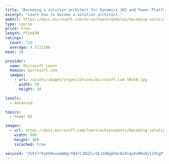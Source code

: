 ```yaml
---
title: "Becoming a solution architect for Dynamics 365 and Power Platform"
excerpt: "Learn how to become a solution architect."
webUrl: https://docs.microsoft.com/en-us/learn/modules/becoming-solution-architect/
type: course
price: Free
length: PT1H43M
ratings:
  count: 710
  average: 4.7211266
heat: 50

provider:
  name: Microsoft Learn
  domain: microsoft.com
  images:
    - url: /assets/images/organizations/microsoft.com-50x50.jpg
      width: 50
      height: 50

levels:
  - Advanced

topics:
  - Power BI

images:
  - url: https://docs.microsoft.com/learn/achievements/becoming-solution-architect-social.png
    width: 800
    height: 400
    isCached: true

secured: "ZSPz7r9yKG0vwaaWAg/tWd/CJDUZivSE/U4BgUhQrBiR1qwXxMRuDv11XkgPfGg9wOWr4ZXI4qyCscG4yt3Ang2P5VGn4p/4VYjxANUFr4vzhRUVuZkyrugvAbc71Ub4hRW/S/l2xYI0keEuuZnyhQqA3tJ1L30ZUZJIT850ROELTs21NuJYKizJ/Lz5bOkw6FbDVEwsSLrABUOkSEaNH9QyFvdAonE/FFwVDgamk/TdEmMpVrCIYHEYXjH4gmdLX2wESrT7Kq5cT+qYJ7BHI/w8UM1v8iusslXjOEvp+dlwQfNFJX0Pjyw13Ndor2z8K4RkluR+IR5V7hKjcen9KECiMKCKaIIDe0K+NY1TfhBamd5nTsTC02bGSDG1UpaNKOjMn+HMthT0J28lfCY2CuuU8k3DOXUqeNuV6ioJ54U=;CNtqc9d3+xHNDYlgbGN8Dw=="
---
```


